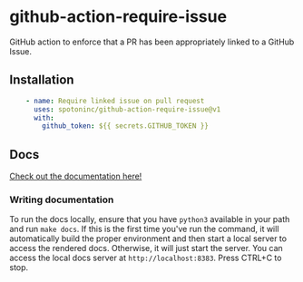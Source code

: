 # github-action-require-issue

GitHub action to enforce that a PR has been appropriately linked to a GitHub Issue.

## Installation

```yaml
    - name: Require linked issue on pull request
      uses: spotoninc/github-action-require-issue@v1
      with:
        github_token: ${{ secrets.GITHUB_TOKEN }}
```

## Docs

[Check out the documentation here!][docs]

### Writing documentation

To run the docs locally, ensure that you have `python3` available in your path and
run `make docs`.
If this is the first time you've run the command, it will automatically build
the proper environment and then start a local server to access the rendered docs.
Otherwise, it will just start the server.
You can access the local docs server at `http://localhost:8383`. Press CTRL+C to stop.

[docs]: https://spotoninc.github.io/github-action-require-issue
